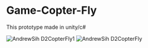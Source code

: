 # Game-Copter-Fly
This prototype made in unity/c#

![AndrewSih D2CopterFly1](https://user-images.githubusercontent.com/93401804/139575923-9cfeeef4-9efa-424d-bb0c-614d1e474740.jpg)
![AndrewSih D2CopterFly](https://user-images.githubusercontent.com/93401804/139575930-6cf1b86e-6af7-4dfb-8810-fd2b77686bd7.jpg)
